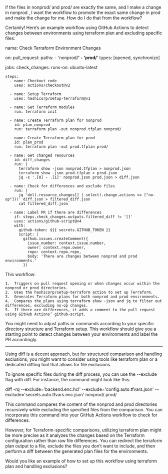 if the files in nonprod/ and prod/ are exactly the same, and I make a change in nonprod , I want the workflow to promote the exact same change in prod and make the change for me. How do I do that from the workflow?



Certainly! Here’s an example workflow using GitHub Actions to detect changes between environments using terraform plan and excluding specific files:

name: Check Terraform Environment Changes

on:
  pull_request:
    paths:
      - 'nonprod/**'
      - 'prod/**'
    types: [opened, synchronize]

jobs:
  check_changes:
    runs-on: ubuntu-latest

    steps:
      - name: Checkout code
        uses: actions/checkout@v2

      - name: Setup Terraform
        uses: hashicorp/setup-terraform@v1

      - name: Get Terraform modules
        run: terraform init

      - name: Create Terraform plan for nonprod
        id: plan_nonprod
        run: terraform plan -out nonprod.tfplan nonprod/

      - name: Create Terraform plan for prod
        id: plan_prod
        run: terraform plan -out prod.tfplan prod/

      - name: Get changed resources
        id: diff_changes
        run: |
          terraform show -json nonprod.tfplan > nonprod.json
          terraform show -json prod.tfplan > prod.json
          jq -s '.[0] - .[1]' nonprod.json prod.json > diff.json

      - name: Check for differences and exclude files
        run: |
          jq 'del(.resource_changes[] | select(.change.actions == ["no-op"]))' diff.json > filtered_diff.json
          cat filtered_diff.json

      - name: Label PR if there are differences
        if: steps.check_changes.outputs.filtered_diff != '[]'
        uses: actions/github-script@v4
        with:
          github-token: ${{ secrets.GITHUB_TOKEN }}
          script: |
            github.issues.createComment({
              issue_number: context.issue.number,
              owner: context.repo.owner,
              repo: context.repo.repo,
              body: 'There are changes between nonprod and prod environments.'
            })

This workflow:

	1.	Triggers on pull request opening or when changes occur within the nonprod or prod directories.
	2.	Uses the hashicorp/setup-terraform action to set up Terraform.
	3.	Generates Terraform plans for both nonprod and prod environments.
	4.	Compares the plans using terraform show -json and jq to filter out differences, excluding no-op changes.
	5.	If there are differences, it adds a comment to the pull request using GitHub Actions’ github-script.

You might need to adjust paths or commands according to your specific directory structure and Terraform setup. This workflow should give you a starting point to detect changes between your environments and label the PR accordingly.




-----

Using diff is a decent approach, but for structured comparison and handling exclusions, you might want to consider using tools like terraform plan or a dedicated diffing tool that allows for file exclusions.

To ignore specific files during the diff process, you can use the --exclude flag with diff. For instance, the command might look like this:

diff -rq --exclude='backend.enc.hcl' --exclude='config.auto.tfvars.json' --exclude='secrets.auto.tfvars.enc.json' nonprod/ prod/

This command compares the content of the nonprod and prod directories recursively while excluding the specified files from the comparison. You can incorporate this command into your GitHub Actions workflow to check for differences.

However, for Terraform-specific comparisons, utilizing terraform plan might be more precise as it analyzes the changes based on the Terraform configuration rather than raw file differences. You can redirect the terraform plan output to a file, exclude the files you don’t want to include, and then perform a diff between the generated plan files for the environments.

Would you like an example of how to set up this workflow using terraform plan and handling exclusions?
